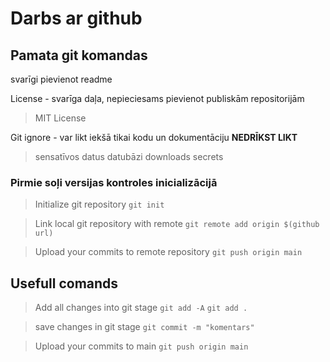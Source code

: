 # Darbs ar github
## Pamata git komandas

svarīgi pievienot readme

License - svarīga daļa, nepieciesams pievienot publiskām repositorijām
> MIT License

Git ignore - var likt iekšā tikai kodu un dokumentāciju
**NEDRĪKST LIKT**
> sensatīvos datus
> datubāzi
> downloads
> secrets

### Pirmie soļi versijas kontroles inicializācijā

> Initialize git repository
`git init`

> Link local git repository with remote
`git remote add origin $(github url)`

> Upload your commits to remote repository
`git push origin main`

## Usefull comands

> Add all changes into git stage
`git add -A`
`git add .`

> save changes in git stage
`git commit -m "komentars"`

> Upload your commits to main
`git push origin main`

